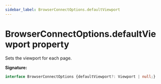 ```yaml
---
sidebar_label: BrowserConnectOptions.defaultViewport
---
```

# BrowserConnectOptions.defaultViewport property

Sets the viewport for each page.

**Signature:**

```typescript
interface BrowserConnectOptions {defaultViewport?: Viewport | null;}
```
